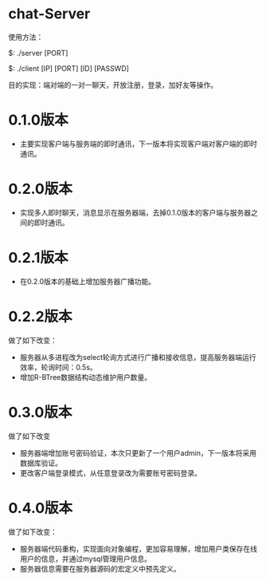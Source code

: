 # chat-Server
使用方法：

$: ./server [PORT]
  
$: ./client [IP] [PORT] [ID] [PASSWD]
  
目的实现：端对端的一对一聊天，开放注册，登录，加好友等操作。

# 0.1.0版本
- 主要实现客户端与服务端的即时通讯，下一版本将实现客户端对客户端的即时通讯。
# 0.2.0版本
- 实现多人即时聊天，消息显示在服务器端，去掉0.1.0版本的客户端与服务器之间的即时通讯。
# 0.2.1版本
- 在0.2.0版本的基础上增加服务器广播功能。
# 0.2.2版本
做了如下改变：
  - 服务器从多进程改为select轮询方式进行广播和接收信息，提高服务器端运行效率，轮询时间：0.5s。
  - 增加R-BTree数据结构动态维护用户数量。
# 0.3.0版本
做了如下改变
  - 服务器端增加账号密码验证，本次只更新了一个用户admin，下一版本将采用数据库验证。
  - 更改客户端登录模式，从任意登录改为需要账号密码登录。
# 0.4.0版本
做了如下改变：
  - 服务器端代码重构，实现面向对象编程，更加容易理解，增加用户类保存在线用户的信息，并通过mysql管理用户信息。
  - 服务器信息需要在服务器源码的宏定义中预先定义。
